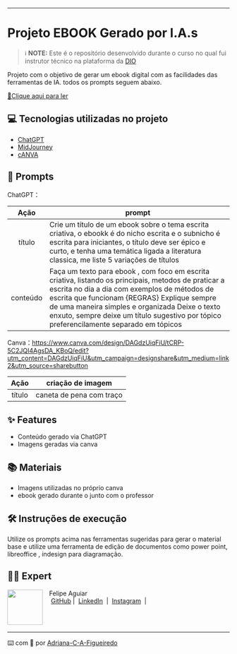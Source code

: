 


-------




# Projeto EBOOK Gerado por I.A.s


 > ℹ️ **NOTE:** Este é o repositório desenvolvido durante o curso no qual fui instrutor técnico na plataforma da [DIO](https://dio.me)

Projeto com o objetivo de gerar um ebook digital com as facilidades das ferramentas de IA. todos os prompts
seguem abaixo.

<a href="https://github.com/felipeAguiarCode/prompts-recipe-to-create-a-ebook/blob/main/output/ebook%20-%20css%20jedi%20output.pdf" title="View PDF now"> 📕Clique aqui para ler</a>

## 💻 Tecnologias utilizadas no projeto

- [ChatGPT](https://chat.openai.com/) 
- [MidJourney](https://www.midjourney.com/app/)
- [cANVA](https://www.canva.com/design/)

## 🧠 Prompts


ChatGPT：

|   Ação   | prompt                                                                                                                                                                                                                                                                         |
| :------: | ------------------------------------------------------------------------------------------------------------------------------------------------------------------------------------------------------------------------------------------------------------------------------ |
|  título  | Crie um título de um ebook sobre o tema escrita criativa, o ebookk é do nicho escrita e o subnicho é escrita para iniciantes, o título deve ser épico e curto, e tenha uma temática ligada a literatura classica, me liste 5 variações de títulos                                                        |
| conteúdo | Faça um texto para ebook , com foco em escrita criativa, listando os principais, metodos de praticar a escrita no dia a dia com exemplos de métodos de escrita que funcionam {REGRAS} Explique sempre de uma maneira simples e organizada Deixe o texto enxuto, sempre deixe um título sugestivo por tópico preferencilamente separado em tópicos |


Canva：https://www.canva.com/design/DAGdzUiqFiU/tCRP-5C2JQI4AgsDA_KBoQ/edit?utm_content=DAGdzUiqFiU&utm_campaign=designshare&utm_medium=link2&utm_source=sharebutton

|  Ação  | criação de imagem                                                                                 |
| :----: | -------------------------------------------------------------------------------------- |
| título | caneta de pena com traço |

## ✨ Features

- Conteúdo gerado via ChatGPT
- Imagens geradas via canva

## 📚 Materiais

- Imagens utilizadas no próprio canva
- ebook gerado durante o junto com o professor

## 🛠️ Instruções de execução

Utilize os prompts acima nas ferramentas sugeridas para gerar o material base e utilize uma ferramenta de edição de documentos como power point, libreoffice , indesign para diagramação.

## 👨‍💻 Expert

<p>
    <img 
      align=left 
      margin=10 
      width=80 
      src="https://avatars.githubusercontent.com/u/37452836?v=4"
    />
    <p>&nbsp&nbsp&nbspFelipe Aguiar<br>
    &nbsp&nbsp&nbsp
    <a href="https://github.com/felipeAguiarCode">
    GitHub</a>&nbsp;|&nbsp;
    <a href="www.linkedin.com/in/
felipe-exe">LinkedIn</a>
&nbsp;|&nbsp;
    <a href="https://www.instagram.com/felipeaguiar.exe/">
    Instagram</a>
&nbsp;|&nbsp;</p>
</p>
<br/><br/>
<p>

---

⌨️ com 💜 por [Adriana-C-A-Figueiredo](https://github.com/Adriana-C-A-Figueiredo/prompts-recipe-to-create-a-ebook/edit/main/README.MD)
